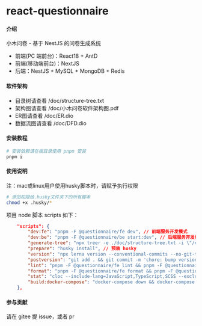 # react-questionnaire

#### 介绍

小木问卷 - 基于 NestJS 的问卷生成系统

- 前端(PC 端前台)：React18 + AntD
- 前端(移动端前台)：NextJS
- 后端：NestJS + MySQL + MongoDB + Redis

#### 软件架构

- 目录树请查看 /doc/structure-tree.txt
- 架构图请查看 /doc/小木问卷软件架构图.pdf
- ER图请查看 /doc/ER.dio
- 数据流图请查看 /doc/DFD.dio

#### 安装教程

```bash
# 安装依赖请在根目录使用 pnpm 安装
pnpm i
```

#### 使用说明

注：mac或linux用户使用husky脚本时，请赋予执行权限

```bash
# 添加权限给.husky文件夹下的所有脚本
chmod +x .husky/*
```

项目 node 脚本 scripts 如下：

```json
    "scripts": {
        "dev:fe": "pnpm -F @questionnaire/fe dev", // 前端服务开发模式
        "dev:be": "pnpm -F @questionnaire/be start:dev", // 后端服务开发模式
        "generate-tree": "npx treer -e ./doc/structure-tree.txt -i \"/node_modules|.git|dist/\"", // 生成目录树
        "prepare": "husky install", // 预装 husky
        "version": "npx lerna version --conventional-commits --no-git-tag-version --force-publish=*", // 发布版本号
        "postversion": "git add . && git commit -m 'chore: bump versions' && git tag v`node -p \"require('./lerna.json').version\"` && git push && git push origin --tags", // 发布版本号后，自动打 tag
        "lint": "pnpm -F @questionnaire/fe lint && pnpm -F @questionnaire/be lint", // eslint 校验
        "format": "pnpm -F @questionnaire/fe format && pnpm -F @questionnaire/be format", // prettier 格式化代码
        "stat": "cloc --include-lang=JavaScript,TypeScript,SCSS --exclude-dir=node_modules,dist,build .", // 统计代码行数 自行安装 cloc npm全局包
        "build:docker-compose": "docker-compose down && docker-compose up -d" // 构建docker-compose
    },
```

#### 参与贡献

请在 gitee 提 issue，或者 pr
